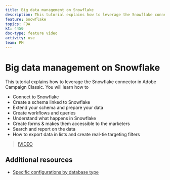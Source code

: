 ```yaml
---
title: Big data management on Snowflake
description: This tutorial explains how to leverage the Snowflake connector in Adobe Campaign Classic
feature: Snowflake
topics: FDA
kt: 4450
doc-type: feature video
activity: use
team: PM
---
```


# Big data management on Snowflake

This tutorial explains how to leverage the Snowflake connector in Adobe Campaign Classic.
You will learn how to

* Connect to Snowflake
* Create a schema linked to Snowflake
* Extend your schema and prepare your data
* Create workflows and queries
* Understand what happens in Snowflake
* Create forms & makes them accessible to the marketers
* Search and report on the data
* How to export data in lists and create real-tie targeting filters

>[!VIDEO](https://video.tv.adobe.com/v/31588?quality=12&learn=on)

## Additional resources

* [Specific configurations by database type](https://docs.adobe.com/content/help/en/campaign-classic/using/getting-started/accessing-external-database/specific-configuration-database.html)
